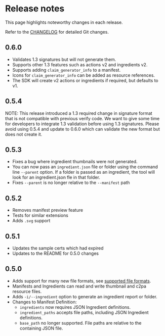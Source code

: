 # Release notes

This page highlights noteworthy changes in each release.

Refer to the [CHANGELOG](https://github.com/contentauth/c2patool/blob/main/CHANGELOG.md) for detailed Git changes.

## 0.6.0

* Validates 1.3 signatures but will not generate them.
* Supports other 1.3 features such as actions v2 and ingredients v2.
* Supports adding `claim_generator_info` to a manifest.
* Icons for `claim_generator_info` can be added as resource references.
* The SDK will create v2 actions or ingredients if required, but defaults to v1.

## 0.5.4

NOTE: This release introduced a 1.3 required change in signature format that is not compatible with previous verify code.
We want to give some time for developers to integrate 1.3 validation before using 1.3 signatures.
Please avoid using 0.5.4 and update to 0.6.0 which can validate the new format but does not create it.

## 0.5.3

* Fixes a bug where ingredient thumbnails were not generated.
* You can now pass an `ingredient.json` file or folder using the command line `--parent` option. If a folder is passed as an ingredient, the tool will look for an ingredient.json fle in that folder.
* Fixes `--parent` is no longer relative to the `--manifest` path

## 0.5.2

* Removes manifest preview feature
* Tests for similar extensions
* Adds `.svg` support

## 0.5.1

* Updates the sample certs which had expired
* Updates to the README for 0.5.0 changes

## 0.5.0

* Adds support for many new file formats, see [supported file formats](https://opensource.contentauthenticity.org/docs/c2patool/#supported-file-formats).
* Manifests and Ingredients can read and write thumbnail and c2pa resource files.
* Adds `-i/--ingredient` option to generate an ingredient report or folder.
* Changes to Manifest Definition:
    * `ingredients` now requires JSON Ingredient definitions.
	* `ingredient_paths` accepts file paths, including JSON Ingredient definitions.
    * `base_path` no longer supported. File paths are relative to the containing JSON file.
